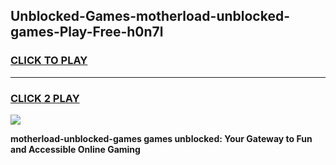 
## Unblocked-Games-motherload-unblocked-games-Play-Free-h0n7l
<h3>
<a href="https://premium76.site?title=motherload-unblocked-games&ref=20A">CLICK TO PLAY</a></h3>
<hr>

<h3>
<a href="https://premium76.site?title=motherload-unblocked-games&ref=20A">CLICK 2 PLAY</a>
  
</h3>

<a href="https://premium76.site?title=motherload-unblocked-games&ref=20A"><img src="https://clearcache.store/games.png"></a>


**motherload-unblocked-games games unblocked: Your Gateway to Fun and Accessible Online Gaming**
